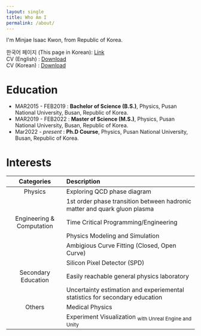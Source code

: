 ```yaml
---
layout: single
title: Who Am I
permalink: /about/
---
```


I'm Minjae Isaac Kwon, from Republic of Korea.

한국어 페이지 (This page in Korean): [Link](/about_ko)  
CV (English) : [Download](/assets/files/MKWON_CV.pdf)  
CV (Korean) : [Download](/assets/files/MKWON_CV-KR.pdf)

# Education

- MAR2015 - FEB2019 : __Bachelor of Science (B.S.)__, Physics, Pusan National University, Busan, Republic of Korea.  
- MAR2019 - FEB2022 : __Master of Science (M.S.)__, Physics, Pusan National University, Busan, Republic of Korea.
- Mar2022 - *present* : __Ph.D Course__, Physics, Pusan National University, Busan, Republic of Korea.

# Interests
<!-- * Physics
  * Exploring QCD phase diagram
  * 1st order phase transition between hadronic matter and quark gluon plasma
* Experiment
  * Silicon Pixel Detector (SPD) and Silicon Photomultiplier (SiPM)
  * Detector with ultra-fast data-taking, recovering with high granularity
  * PIDable SPD (PID: Paricle Identification)
  * SiPPMD (Silicon Pixel Photomultiplied Detector): combining SPD and SiPM with MAPS technology for on-chip analogue data processing
* Simulation
  * GEANT
* Secondary Education
  * Easily accessible data-taking device for student
  * Simple, cheap, easily hackable particle detector -->

| Categories | Description |
| :---: | :--- |
| Physics    | Exploring QCD phase diagram |
|            | 1st order phase transition between hadronic matter and quark gluon plasma |
| Engineering & Computation | Time Critical Programming/Engineering |
|                           | Physics Modeling and Simulation |
|                           | Ambigious Curve Fitting (Closed, Open Curve) |
|                           | Silicon Pixel Detector (SPD) |
| Secondary Education | Easily reachable general physics laboratory |
|                     | Uncertainty estimation and experiemental statistics for secondary education |
| Others | Medical Physics |
|        | Experiment Visualization <sub> with Unreal Engine and Unity </sub> |

